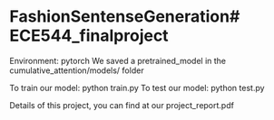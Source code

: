 # FashionSentenseGeneration# ECE544_finalproject

Environment: pytorch
We saved a pretrained_model in the cumulative_attention/models/ folder

To train our model: python train.py
To test our model:  python test.py

Details of this project, you can find at our project_report.pdf
